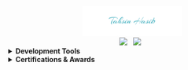 <div align="center">
    <img src="/img/signature_1.png" width=40%">
</div>
<div align="center">
<a href="https://codeforces.com/profile/tahsinhasib"><img src = "https://codeforces-readme-stats.vercel.app/api/badge?username=tahsinhasib" width="140px"></a> &nbsp
<a href="https://leetcode.com/tahsinhasib/"><img src = "https://img.shields.io/badge/dynamic/json?style=flat&labelColor=black&color=%23ffa116&label=Solved&query=solvedOverTotal&url=https%3A%2F%2Fleetcode-badge.vercel.app%2Fapi%2Fusers%2Ftahsinhasib&logo=leetcode&logoColor=yellow)](https://leetcode.com/tahsinhasib/) " width="140px"></a> &nbsp
</div>



<!-- Skills Section -->

<details>
  <summary><b>Development Tools</b></summary>
    <br>
  <img src="https://skillicons.dev/icons?i=cpp,cs,python,js,html,css,bootstrap,dotnet,nodejs,php,tensorflow,ps,pycharm,sublime,vscode,visualstudio,figma,git,matlab,postman" />
</details>


<!-- Certificates Section -->

<details>
  <summary><b>Certifications & Awards</b></summary>
  <ul type="disc">
    <li><i>Academic award at American International University - Bangladesh <a href="https://www.linkedin.com/feed/update/urn:li:activity:7091769365016039424/">Dean's List Award</a></i></li>
    <li><i>Computer hardware and software <a href="https://www.credly.com/badges/a4194921-7625-407c-93e7-48d55fdda832/linked_in_profile">IT Essentials issued by CISCO</a></i></li>
    <li><i>Intro to Machine Learning <a href="https://www.kaggle.com/learn/certification/tahsinhasib/intro-to-machine-learning">Intro to Machine Learning by Kaggle</a></i></li>
  </ul>
</details>



<!--
<p align="center">
    <img src="https://skillicons.dev/icons?i=cpp,cs,python,js,html,css,bootstrap,dotnet,nodejs,php,tensorflow,ps,pycharm,sublime,vscode,visualstudio,figma,git,matlab,postman" />
</p>
-->

